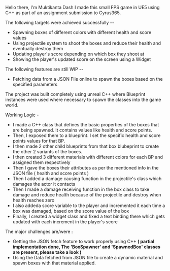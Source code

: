 Hello there, I'm Muktikanta Dash
I made this small FPS game in UE5 using C++ as part of an assignment submission to Cyrus365.

The following targets were achieved successfully --
- Spawning boxes of different colors with different health and score values
- Using projectile system to shoot the boxes and reduce their health and eventually destroy them
- Updating player's score depending on which box they shoot at
- Showing the player's updated score on the screen using a Widget

The following features are still WIP --
- Fetching data from a JSON File online to spawn the boxes based on the specified parameters

The project was built completely using unreal C++ where Blueprint instances were used where necessary to spawn the classes into the game world.

Working Logic -
- I made a C++ class that defines the basic properties of the boxes that are being spawned. It contains values like health and score points.
- Then, I exposed them to a blueprint. I set the specific health and score points values for that BP.
- I then made 2 other child blueprints from that box blubeprint to create the other 2 variants of the boxes.
- I then created 3 different materials with different colors for each BP and assigned them respectively
- Then I gave the boxes their attributes as per the mentioned info in the JSON file ( health and score points )
- Then I added a damage causing function in the projectile's class which damages the actor it contacts
- Then I made a damage receiving function in the box class to take damage and reduce health because of the projectile and destroy when health reaches zero
- I also addeda score variable to the player and incremented it each time a box was damaged, based on the score value of the box
- Finally, I created a widget class and fixed a text binding there which gets updated with each increment in the player's score 

The major challenges are/were :
- Getting the JSON fetch feature to work properly using C++ <b>( partial implementation done, The 'BoxSpawner' and 'SpawnedBox' classes are present, please take a look )</b>
- Using the Data fetched from JSON file to create a dynamic material and spawn boxes with that material applied.
